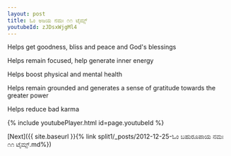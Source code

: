```yaml
---
layout: post
title: ಓಂ ಅಜಯ ನಮಃ ೧೧ ಟೈಮ್ಸ್
youtubeId: zJDsxWjgMl4
---
```

 
 
Helps get goodness, bliss and peace and God's blessings
 
Helps remain focused, help generate inner energy 
 
Helps boost physical and mental health 
 
Helps remain grounded and generates a sense of gratitude towards the greater power 
 
Helps reduce bad karma
 
 
 
 


{% include youtubePlayer.html id=page.youtubeId %}
 
[Next]({{ site.baseurl }}{% link  split1/_posts/2012-12-25-ಓಂ ಬಹುರೂಪಾಯ ನಮಃ ೧೧ ಟೈಮ್ಸ್.md%})
 

